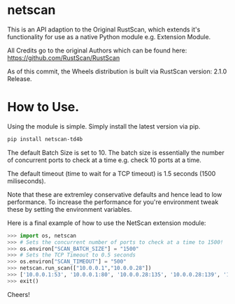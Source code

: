 # netscan

This is an API adaption to the Original RustScan, which extends it's functionality for use as a native Python module e.g. Extension Module.

All Credits go to the original Authors which can be found here:
https://github.com/RustScan/RustScan

As of this commit, the Wheels distribution is built via RustScan version: 2.1.0 Release.

# How to Use.

Using the module is simple. Simply install the latest version via pip.

```bash
pip install netscan-td4b
```

The default Batch Size is set to 10. The batch size is essentially the number of concurrent ports to check at a time e.g. check 10 ports at a time.

The default timeout (time to wait for a TCP timeout) is 1.5 seconds (1500 miliseconds).

Note that these are extremley conservative defaults and hence lead to low performance. To increase the performance for you're environment tweak these by setting the environment variables.

Here is a final example of how to use the NetScan extension module:

```python
>>> import os, netscan
>>> # Sets the concurrent number of ports to check at a time to 1500!
>>> os.environ["SCAN_BATCH_SIZE"] = "1500"
>>> # Sets the TCP Timeout to 0.5 seconds
>>> os.environ["SCAN_TIMEOUT"] = "500"
>>> netscan.run_scan(["10.0.0.1","10.0.0.28"])
>>> ['10.0.0.1:53', '10.0.0.1:80', '10.0.0.28:135', '10.0.0.28:139', '10.0.0.28:445', '10.0.0.1:443', '10.0.0.28:3389', '10.0.0.28:7680', '10.0.0.1:8080', '10.0.0.1:8181', '10.0.0.1:21515', '10.0.0.28:27036', '10.0.0.1:49152', '10.0.0.1:49153', '10.0.0.1:49154', '10.0.0.28:49670', '10.0.0.28:57621']
>>> exit()
```

Cheers!
